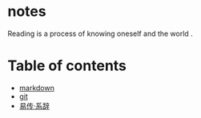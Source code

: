 # notes

Reading is a process of knowing oneself and the world . 

# Table of contents

- [markdown](./markdown/markdown.md)
- [git](./git/git.md)
- [易传·系辞](./易传·系辞/易传·系辞.md)